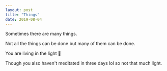 ```yaml
---
layout: post
title: "Things"
date: 2019-08-04
---
```


Sometimes there are many things.

Not all the things can be done but many of them can be done.

You are living in the light 🙏

Though you also haven't meditated in three days lol so not that much light.